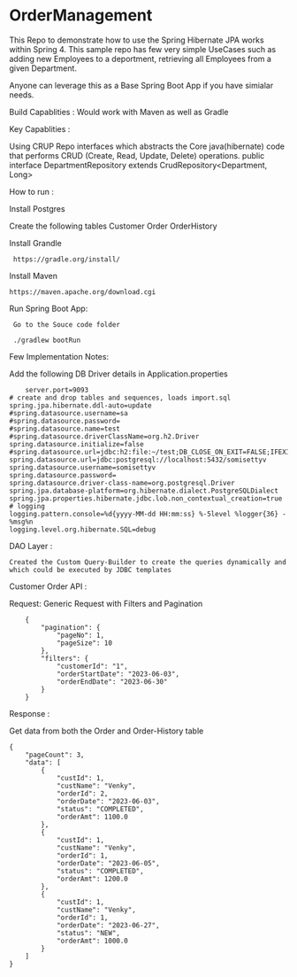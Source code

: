 # OrderManagement


This Repo to demonstrate how to use the Spring Hibernate JPA works within Spring 4. This sample repo has few very simple 
UseCases such as adding new Employees to a deportment, retrieving all Employees from a given Department.

Anyone can leverage this as a Base Spring Boot App if you have simialar needs.


Build Capablities :
Would work with Maven as well as Gradle

Key Capablities :

Using CRUP Repo interfaces which abstracts the Core java(hibernate) code that performs CRUD (Create, Read, Update, Delete) 
operations.
    public interface DepartmentRepository extends CrudRepository<Department, Long>

    
How to run :

Install Postgres

Create the following tables
Customer
Order
OrderHistory
    
 Install Grandle 
 
     https://gradle.org/install/
 
 Install Maven
    
    https://maven.apache.org/download.cgi
 
 Run Spring Boot App:
 
     Go to the Souce code folder

     ./gradlew bootRun


Few Implementation Notes:

Add the following DB Driver details in Application.properties 

        server.port=9093
    # create and drop tables and sequences, loads import.sql
    spring.jpa.hibernate.ddl-auto=update
    #spring.datasource.username=sa
    #spring.datasource.password=
    #spring.datasource.name=test
    #spring.datasource.driverClassName=org.h2.Driver
    spring.datasource.initialize=false
    #spring.datasource.url=jdbc:h2:file:~/test;DB_CLOSE_ON_EXIT=FALSE;IFEXISTS=TRUE;DB_CLOSE_DELAY=-1;
    spring.datasource.url=jdbc:postgresql://localhost:5432/somisettyv
    spring.datasource.username=somisettyv
    spring.datasource.password=
    spring.datasource.driver-class-name=org.postgresql.Driver
    spring.jpa.database-platform=org.hibernate.dialect.PostgreSQLDialect
    spring.jpa.properties.hibernate.jdbc.lob.non_contextual_creation=true
    # logging
    logging.pattern.console=%d{yyyy-MM-dd HH:mm:ss} %-5level %logger{36} - %msg%n
    logging.level.org.hibernate.SQL=debug


DAO Layer :

    Created the Custom Query-Builder to create the queries dynamically and which could be executed by JDBC templates

Customer Order API :

Request: Generic Request with Filters and Pagination

        {
            "pagination": {
                "pageNo": 1,
                "pageSize": 10
            },
            "filters": {
                "customerId": "1",
                "orderStartDate": "2023-06-03",
                "orderEndDate": "2023-06-30"
            }
        }

Response :

Get data from both the Order and Order-History table

    {
        "pageCount": 3,
        "data": [
            {
                "custId": 1,
                "custName": "Venky",
                "orderId": 2,
                "orderDate": "2023-06-03",
                "status": "COMPLETED",
                "orderAmt": 1100.0
            },
            {
                "custId": 1,
                "custName": "Venky",
                "orderId": 1,
                "orderDate": "2023-06-05",
                "status": "COMPLETED",
                "orderAmt": 1200.0
            },
            {
                "custId": 1,
                "custName": "Venky",
                "orderId": 1,
                "orderDate": "2023-06-27",
                "status": "NEW",
                "orderAmt": 1000.0
            }
        ]
    }





